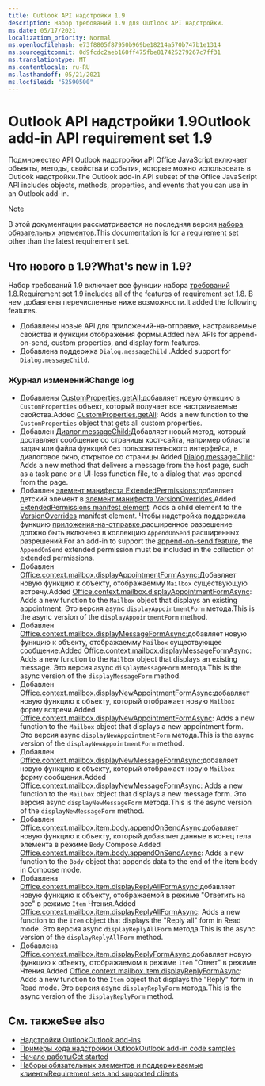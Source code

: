 ```yaml
---
title: Outlook API надстройки 1.9
description: Набор требований 1.9 для Outlook API надстройки.
ms.date: 05/17/2021
localization_priority: Normal
ms.openlocfilehash: e73f8805f87950b969be18214a570b747b1e1314
ms.sourcegitcommit: 0d9fcdc2aeb160ff475fbe817425279267c7ff31
ms.translationtype: MT
ms.contentlocale: ru-RU
ms.lasthandoff: 05/21/2021
ms.locfileid: "52590500"
---
```

# <a name="outlook-add-in-api-requirement-set-19"></a><span data-ttu-id="7520b-103">Outlook API надстройки 1.9</span><span class="sxs-lookup"><span data-stu-id="7520b-103">Outlook add-in API requirement set 1.9</span></span>

<span data-ttu-id="7520b-104">Подмножество API Outlook надстройки aPI Office JavaScript включает объекты, методы, свойства и события, которые можно использовать в Outlook надстройки.</span><span class="sxs-lookup"><span data-stu-id="7520b-104">The Outlook add-in API subset of the Office JavaScript API includes objects, methods, properties, and events that you can use in an Outlook add-in.</span></span>

> [!NOTE]
> <span data-ttu-id="7520b-105">В этой документации рассматривается не последняя версия [набора обязательных элементов](../../requirement-sets/outlook-api-requirement-sets.md).</span><span class="sxs-lookup"><span data-stu-id="7520b-105">This documentation is for a [requirement set](../../requirement-sets/outlook-api-requirement-sets.md) other than the latest requirement set.</span></span>

## <a name="whats-new-in-19"></a><span data-ttu-id="7520b-106">Что нового в 1.9?</span><span class="sxs-lookup"><span data-stu-id="7520b-106">What's new in 1.9?</span></span>

<span data-ttu-id="7520b-107">Набор требований 1.9 включает все функции набора [требований 1.8](../requirement-set-1.8/outlook-requirement-set-1.8.md).</span><span class="sxs-lookup"><span data-stu-id="7520b-107">Requirement set 1.9 includes all of the features of [requirement set 1.8](../requirement-set-1.8/outlook-requirement-set-1.8.md).</span></span> <span data-ttu-id="7520b-108">В нем добавлены перечисленные ниже возможности.</span><span class="sxs-lookup"><span data-stu-id="7520b-108">It added the following features.</span></span>

- <span data-ttu-id="7520b-109">Добавлены новые API для приложений-на-отправке, настраиваемые свойства и функции отображения формы.</span><span class="sxs-lookup"><span data-stu-id="7520b-109">Added new APIs for append-on-send, custom properties, and display form features.</span></span>
- <span data-ttu-id="7520b-110">Добавлена поддержка `Dialog.messageChild` .</span><span class="sxs-lookup"><span data-stu-id="7520b-110">Added support for `Dialog.messageChild`.</span></span>

### <a name="change-log"></a><span data-ttu-id="7520b-111">Журнал изменений</span><span class="sxs-lookup"><span data-stu-id="7520b-111">Change log</span></span>

- <span data-ttu-id="7520b-112">Добавлены [CustomProperties.getAll:](/javascript/api/outlook/office.customproperties?view=outlook-js-1.9&preserve-view=true#getall--)добавляет новую функцию в `CustomProperties` объект, который получает все настраиваемые свойства.</span><span class="sxs-lookup"><span data-stu-id="7520b-112">Added [CustomProperties.getAll](/javascript/api/outlook/office.customproperties?view=outlook-js-1.9&preserve-view=true#getall--): Adds a new function to the `CustomProperties` object that gets all custom properties.</span></span>
- <span data-ttu-id="7520b-113">Добавлен [Диалог.messageChild:](../../../develop/dialog-api-in-office-add-ins.md#pass-information-to-the-dialog-box)Добавляет новый метод, который доставляет сообщение со страницы хост-сайта, например области задач или файла функций без пользовательского интерфейса, в диалоговое окно, открытое со страницы.</span><span class="sxs-lookup"><span data-stu-id="7520b-113">Added [Dialog.messageChild](../../../develop/dialog-api-in-office-add-ins.md#pass-information-to-the-dialog-box): Adds a new method that delivers a message from the host page, such as a task pane or a UI-less function file, to a dialog that was opened from the page.</span></span>
- <span data-ttu-id="7520b-114">Добавлен [элемент манифеста ExtendedPermissions:](../../manifest/extendedpermissions.md)добавляет детский элемент в [элемент манифеста VersionOverrides.](../../manifest/versionoverrides.md)</span><span class="sxs-lookup"><span data-stu-id="7520b-114">Added [ExtendedPermissions manifest element](../../manifest/extendedpermissions.md): Adds a child element to the [VersionOverrides](../../manifest/versionoverrides.md) manifest element.</span></span> <span data-ttu-id="7520b-115">Чтобы надстройка поддержала функцию [приложения-на-отправке,](../../../outlook/append-on-send.md)расширенное разрешение должно быть включено в коллекцию `AppendOnSend` расширенных разрешений.</span><span class="sxs-lookup"><span data-stu-id="7520b-115">For an add-in to support the [append-on-send feature](../../../outlook/append-on-send.md), the `AppendOnSend` extended permission must be included in the collection of extended permissions.</span></span>
- <span data-ttu-id="7520b-116">Добавлен [Office.context.mailbox.displayAppointmentFormAsync:](/javascript/api/outlook/office.mailbox?view=outlook-js-1.9&preserve-view=true#displayappointmentformasync-itemid--options--callback-)Добавляет новую функцию к объекту, отображаемму `Mailbox` существующую встречу.</span><span class="sxs-lookup"><span data-stu-id="7520b-116">Added [Office.context.mailbox.displayAppointmentFormAsync](/javascript/api/outlook/office.mailbox?view=outlook-js-1.9&preserve-view=true#displayappointmentformasync-itemid--options--callback-): Adds a new function to the `Mailbox` object that displays an existing appointment.</span></span> <span data-ttu-id="7520b-117">Это версия async `displayAppointmentForm` метода.</span><span class="sxs-lookup"><span data-stu-id="7520b-117">This is the async version of the `displayAppointmentForm` method.</span></span>
- <span data-ttu-id="7520b-118">Добавлен [Office.context.mailbox.displayMessageFormAsync:](/javascript/api/outlook/office.mailbox?view=outlook-js-1.9&preserve-view=true#displaymessageformasync-itemid--options--callback-)добавляет новую функцию к объекту, отображаемму `Mailbox` существующее сообщение.</span><span class="sxs-lookup"><span data-stu-id="7520b-118">Added [Office.context.mailbox.displayMessageFormAsync](/javascript/api/outlook/office.mailbox?view=outlook-js-1.9&preserve-view=true#displaymessageformasync-itemid--options--callback-): Adds a new function to the `Mailbox` object that displays an existing message.</span></span> <span data-ttu-id="7520b-119">Это версия async `displayMessageForm` метода.</span><span class="sxs-lookup"><span data-stu-id="7520b-119">This is the async version of the `displayMessageForm` method.</span></span>
- <span data-ttu-id="7520b-120">Добавлен [Office.context.mailbox.displayNewAppointmentFormAsync:](/javascript/api/outlook/office.mailbox?view=outlook-js-1.9&preserve-view=true#displaynewappointmentformasync-parameters--options--callback-)добавляет новую функцию к объекту, который отображает новую `Mailbox` форму встречи.</span><span class="sxs-lookup"><span data-stu-id="7520b-120">Added [Office.context.mailbox.displayNewAppointmentFormAsync](/javascript/api/outlook/office.mailbox?view=outlook-js-1.9&preserve-view=true#displaynewappointmentformasync-parameters--options--callback-): Adds a new function to the `Mailbox` object that displays a new appointment form.</span></span> <span data-ttu-id="7520b-121">Это версия async `displayNewAppointmentForm` метода.</span><span class="sxs-lookup"><span data-stu-id="7520b-121">This is the async version of the `displayNewAppointmentForm` method.</span></span>
- <span data-ttu-id="7520b-122">Добавлен [Office.context.mailbox.displayNewMessageFormAsync:](/javascript/api/outlook/office.mailbox?view=outlook-js-1.9&preserve-view=true#displaynewmessageformasync-parameters--options--callback-)добавляет новую функцию к объекту, который отображает новую `Mailbox` форму сообщения.</span><span class="sxs-lookup"><span data-stu-id="7520b-122">Added [Office.context.mailbox.displayNewMessageFormAsync](/javascript/api/outlook/office.mailbox?view=outlook-js-1.9&preserve-view=true#displaynewmessageformasync-parameters--options--callback-): Adds a new function to the `Mailbox` object that displays a new message form.</span></span> <span data-ttu-id="7520b-123">Это версия async `displayNewMessageForm` метода.</span><span class="sxs-lookup"><span data-stu-id="7520b-123">This is the async version of the `displayNewMessageForm` method.</span></span>
- <span data-ttu-id="7520b-124">Добавлен [Office.context.mailbox.item.body.appendOnSendAsync:](/javascript/api/outlook/office.body?view=outlook-js-1.9&preserve-view=true#appendonsendasync-data--options--callback-)добавляет новую функцию к объекту, который добавляет данные в конец тела элемента в режиме `Body` Compose.</span><span class="sxs-lookup"><span data-stu-id="7520b-124">Added [Office.context.mailbox.item.body.appendOnSendAsync](/javascript/api/outlook/office.body?view=outlook-js-1.9&preserve-view=true#appendonsendasync-data--options--callback-): Adds a new function to the `Body` object that appends data to the end of the item body in Compose mode.</span></span>
- <span data-ttu-id="7520b-125">Добавлена [Office.context.mailbox.item.displayReplyAllFormAsync:](office.context.mailbox.item.md#methods)добавляет новую функцию к объекту, отображаемой в режиме "Ответить на все" в режиме `Item` Чтения.</span><span class="sxs-lookup"><span data-stu-id="7520b-125">Added [Office.context.mailbox.item.displayReplyAllFormAsync](office.context.mailbox.item.md#methods): Adds a new function to the `Item` object that displays the "Reply all" form in Read mode.</span></span> <span data-ttu-id="7520b-126">Это версия async `displayReplyAllForm` метода.</span><span class="sxs-lookup"><span data-stu-id="7520b-126">This is the async version of the `displayReplyAllForm` method.</span></span>
- <span data-ttu-id="7520b-127">Добавлена [Office.context.mailbox.item.displayReplyFormAsync:](office.context.mailbox.item.md#methods)добавляет новую функцию к объекту, отображаемом в режиме `Item` "Ответ" в режиме Чтения.</span><span class="sxs-lookup"><span data-stu-id="7520b-127">Added [Office.context.mailbox.item.displayReplyFormAsync](office.context.mailbox.item.md#methods): Adds a new function to the `Item` object that displays the "Reply" form in Read mode.</span></span> <span data-ttu-id="7520b-128">Это версия async `displayReplyForm` метода.</span><span class="sxs-lookup"><span data-stu-id="7520b-128">This is the async version of the `displayReplyForm` method.</span></span>

## <a name="see-also"></a><span data-ttu-id="7520b-129">См. также</span><span class="sxs-lookup"><span data-stu-id="7520b-129">See also</span></span>

- [<span data-ttu-id="7520b-130">Надстройки Outlook</span><span class="sxs-lookup"><span data-stu-id="7520b-130">Outlook add-ins</span></span>](../../../outlook/outlook-add-ins-overview.md)
- [<span data-ttu-id="7520b-131">Примеры кода надстройки Outlook</span><span class="sxs-lookup"><span data-stu-id="7520b-131">Outlook add-in code samples</span></span>](https://developer.microsoft.com/outlook/gallery/?filterBy=Outlook,Samples,Add-ins)
- [<span data-ttu-id="7520b-132">Начало работы</span><span class="sxs-lookup"><span data-stu-id="7520b-132">Get started</span></span>](../../../quickstarts/outlook-quickstart.md)
- [<span data-ttu-id="7520b-133">Наборы обязательных элементов и поддерживаемые клиенты</span><span class="sxs-lookup"><span data-stu-id="7520b-133">Requirement sets and supported clients</span></span>](../../requirement-sets/outlook-api-requirement-sets.md)
